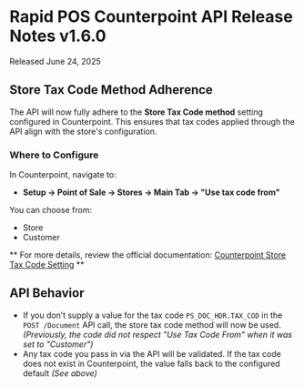 # Rapid POS Counterpoint API Release Notes v1.6.0

Released June 24, 2025

## Store Tax Code Method Adherence

The API will now fully adhere to the **Store Tax Code method** setting configured in Counterpoint. This ensures that tax codes applied through the API align with the store's configuration.

### Where to Configure

In Counterpoint, navigate to:

- **Setup → Point of Sale → Stores → Main Tab → "Use tax code from"**

You can choose from:

- Store
- Customer

** For more details, review the official documentation:
[Counterpoint Store Tax Code Setting](http://ncrcounterpointhelp.com/#cs/frmpsstores/frmpsstores_edtartaxcod.htm) **

## API Behavior

- If you don’t supply a value for the tax code `PS_DOC_HDR.TAX_COD` in the `POST /Document` API call, the store tax code method will now be used.
  _(Previously, the code did not respect "Use Tax Code From" when it was set to "Customer")_
- Any tax code you pass in via the API will be validated. If the tax code does not exist in Counterpoint, the value falls back to the configured default _(See above)_
